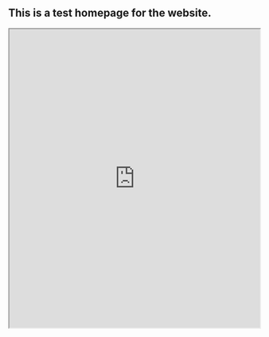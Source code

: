 ## This is a test homepage for the website.

<iframe src="https://docs.google.com/a/bpsk12.org/file/d/0B7kiIqQskeaWa3VvbDBJSDhjM1k/preview" width=100% height="600"></iframe>
